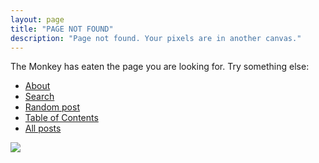 ```yaml
---
layout: page
title: "PAGE NOT FOUND"
description: "Page not found. Your pixels are in another canvas."
---
```


<div class="text-center">
	The Monkey has eaten the page you are looking for. Try something else:
</div>

- [About](/about)
- [Search](/)
- [Random post](/random)
- [Table of Contents](/toc)
- [All posts](/all)

![](https://i.pinimg.com/564x/6e/9d/4e/6e9d4e344d4c9819f63ac2d817215989.jpg)

